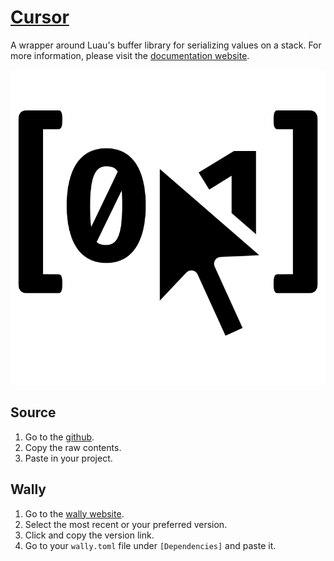 # [Cursor](https://data-oriented-house.github.io/Cursor/)
 A wrapper around Luau's buffer library for serializing values on a stack. For more information, please visit the [documentation website](https://data-oriented-house.github.io/Cursor/).

![Cursor Logo](/Cursor.png)

## Source
1. Go to the [github](https://github.com/Data-Oriented-House/Cursor/blob/main/src/init.luau).
2. Copy the raw contents.
3. Paste in your project.

## Wally
1. Go to the [wally website](wally.run/package/data-oriented-house/cursor).
2. Select the most recent or your preferred version.
3. Click and copy the version link.
4. Go to your `wally.toml` file under `[Dependencies]` and paste it.
